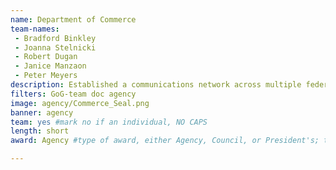 ```yaml
---
name: Department of Commerce
team-names: 
 - Bradford Binkley 
 - Joanna Stelnicki 
 - Robert Dugan 
 - Janice Manzaon 
 - Peter Meyers
description: Established a communications network across multiple federal law enforcement agencies to identify illegal scrap metal export transactions and procure evidence against violators. Thanks to this team’s diligent work, they dismantled a conspiracy network that was defrauding U.S. and foreign companies.
filters: GoG-team doc agency
image: agency/Commerce_Seal.png
banner: agency
team: yes #mark no if an individual, NO CAPS 
length: short
award: Agency #type of award, either Agency, Council, or President's; this is case sensitive so make sure to match the options listed exactly. This section generates the format of the card

---
```

